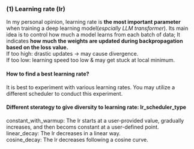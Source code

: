 ### (1) Learning rate (lr)
In my personal opinion, learning rate is **the most important parameter** when training a deep learning model(*espcially LLM transformer*). Its main idea is to control how much a model learns from each batch of data; It indicates **how much the weights are updated during backpropagation based on the loss value.**   
If too high: drastic updates → may cause divergence.  
If too low: learning speed too low & may get stuck at local minimum.  
#### How to find a best learning rate?  
It is best to experiment with various learning rates. You may utilize a different scheduler to conduct this experiment.  
#### Different sterategy to give diversity to learning rate: lr_scheduler_type
constant_with_warmup: The lr starts at a user-provided value, gradually increases, and then becoms constant at a user-defined point.  
linear_decay: The lr decreases in a linear way.  
cosine_decay: The lr decreases following a cosine curve.  
